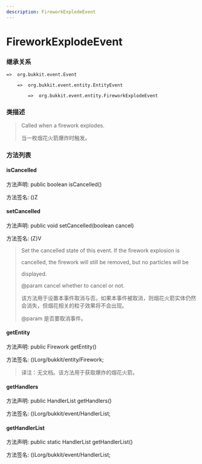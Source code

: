 ```yaml
---
description: FireworkExplodeEvent
---
```


# FireworkExplodeEvent

### 继承关系

    =>  org.bukkit.event.Event

        =>  org.bukkit.event.entity.EntityEvent

            =>  org.bukkit.event.entity.FireworkExplodeEvent

### 类描述

> Called when a firework explodes.
>
> 当一枚烟花火箭爆炸时触发。

### 方法列表

#### isCancelled

方法声明: public boolean isCancelled()

方法签名: ()Z

#### setCancelled

方法声明: public void setCancelled(boolean cancel)

方法签名: (Z)V

> Set the cancelled state of this event. If the firework explosion is
>
> cancelled, the firework will still be removed, but no particles will be
>
> displayed.
>
> @param cancel whether to cancel or not.
>
> 该方法用于设置本事件取消与否。如果本事件被取消，则烟花火箭实体仍然会消失，但烟花相关的粒子效果将不会出现。
>
> @param 是否要取消事件。

#### getEntity

方法声明: public Firework getEntity()

方法签名: ()Lorg/bukkit/entity/Firework;

> 译注：无文档。该方法用于获取爆炸的烟花火箭。

#### getHandlers

方法声明: public HandlerList getHandlers()

方法签名: ()Lorg/bukkit/event/HandlerList;

#### getHandlerList

方法声明: public static HandlerList getHandlerList()

方法签名: ()Lorg/bukkit/event/HandlerList;